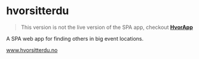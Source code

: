 # hvorsitterdu

> This version is not the live version of the SPA app, checkout **[HvorApp](https://github.com/frankfriberg/HvorApp)**

A SPA web app for finding others in big event locations.

www.hvorsitterdu.no
